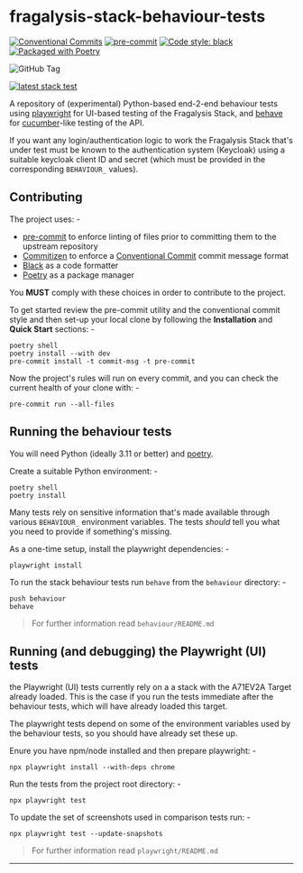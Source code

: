 # fragalysis-stack-behaviour-tests

[![Conventional Commits](https://img.shields.io/badge/Conventional%20Commits-1.0.0-yellow.svg)](https://conventionalcommits.org)
[![pre-commit](https://img.shields.io/badge/pre--commit-enabled-brightgreen?logo=pre-commit&logoColor=white)](https://github.com/pre-commit/pre-commit)
[![Code style: black](https://img.shields.io/badge/code%20style-black-000000.svg)](https://github.com/psf/black)
[![Packaged with Poetry](https://img.shields.io/badge/packaging-poetry-cyan.svg)](https://python-poetry.org/)

![GitHub Tag](https://img.shields.io/github/v/tag/xchem/fragalysis-stack-behaviour-tests)

[![latest stack test](https://github.com/xchem/fragalysis-stack-behaviour-tests/actions/workflows/latest-stack-test.yaml/badge.svg)](https://github.com/xchem/fragalysis-stack-behaviour-tests/actions/workflows/latest-stack-test.yaml)

A repository of (experimental) Python-based end-2-end behaviour tests using [playwright]
for UI-based testing of the Fragalysis Stack, and [behave] for [cucumber]-like testing
of the API.

If you want any login/authentication logic to work the Fragalysis Stack that's
under test must be known to the authentication system (Keycloak) using a suitable
keycloak client ID and secret (which must be provided in the corresponding
`BEHAVIOUR_` values).

## Contributing

The project uses: -

- [pre-commit] to enforce linting of files prior to committing them to the
  upstream repository
- [Commitizen] to enforce a [Conventional Commit] commit message format
- [Black] as a code formatter
- [Poetry] as a package manager

You **MUST** comply with these choices in order to  contribute to the project.

To get started review the pre-commit utility and the conventional commit style
and then set-up your local clone by following the **Installation** and
**Quick Start** sections: -

    poetry shell
    poetry install --with dev
    pre-commit install -t commit-msg -t pre-commit

Now the project's rules will run on every commit, and you can check the
current health of your clone with: -

    pre-commit run --all-files

## Running the behaviour tests
You will need Python (ideally 3.11 or better) and [poetry].

Create a suitable Python environment: -

    poetry shell
    poetry install

Many tests rely on sensitive information that's made available through various
`BEHAVIOUR_` environment variables. The tests _should_ tell you what you need to
provide if something's missing.

As a one-time setup, install the playwright dependencies: -

    playwright install

To run the stack behaviour tests run `behave` from the `behaviour` directory: -

    push behaviour
    behave

>   For further information read `behaviour/README.md`

## Running (and debugging) the Playwright (UI) tests
the Playwright (UI) tests currently rely on a a stack with the A71EV2A Target
already loaded. This is the case if you run the tests immediate after the
behaviour tests, which will have already loaded this target.

The playwright tests depend on some of the environment variables used
by the behaviour tests, so you should have already set these up.

Enure you have npm/node installed and then prepare playwright: -

    npx playwright install --with-deps chrome

Run the tests from the project root directory: -

    npx playwright test

To update the set of screenshots used in comparison tests run: -

    npx playwright test --update-snapshots

>   For further information read `playwright/README.md`

---

[behave]: https://behave.readthedocs.io/en/latest/
[black]: https://black.readthedocs.io/en/stable
[commitizen]: https://commitizen-tools.github.io/commitizen/
[conventional commit]: https://www.conventionalcommits.org/en/v1.0.0/
[cucumber]: https://cucumber.io/
[playwright]: https://playwright.dev/python/docs/intro
[pre-commit]: https://pre-commit.com
[poetry]: https://python-poetry.org/
